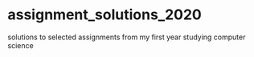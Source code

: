 # assignment_solutions_2020
solutions to selected assignments from my first year studying computer science
